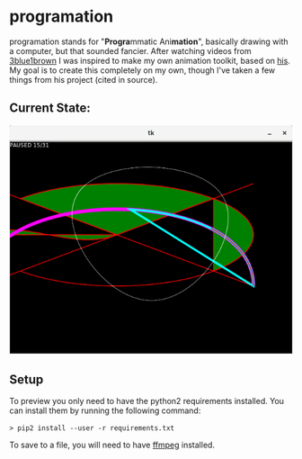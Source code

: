 # programation
programation stands for "**Progra**mmatic Ani**mation**", basically drawing
with a computer, but that sounded fancier. After watching videos from
[3blue1brown](https://www.3blue1brown.com/) I was inspired to make my own
animation toolkit, based on [his](https://github.com/3b1b/manim). My goal is to
create this completely on my own, though I've taken a few things from his
project (cited in source).

## Current State:

![Screenshot](Screenshot.png?raw=true "Screenshot")

## Setup

To preview you only need to have the python2 requirements installed. You can
install them by running the following command:
```
> pip2 install --user -r requirements.txt
```

To save to a file, you will need to have [ffmpeg](https://www.ffmpeg.org/)
installed.
